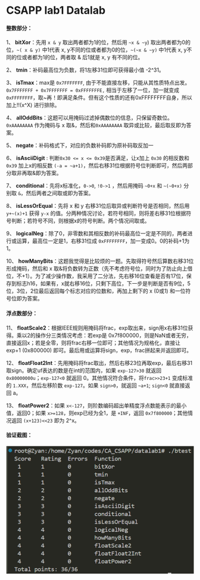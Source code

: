 # **CSAPP lab1 Datalab**

#### **整数部分**：

1、 **bitXor**：先用 `x & y` 取出两者都为1的位，然后用 `~x & ~y`) 取出两者都为0的位，`~( x & y)` 中1代表 x, y不同的位或者都为0的位，`~(~x & ~y)` 中1代表 x, y不同的位或者都为1的位，两者取 & 后1就是 x, y 有不同的位。

2、 **tmin**：补码最高位为负数，将1左移31位即可获得最小值 -2^31。

3、 **isTmax**：max是 `0x7FFFFFFF`, 由于不能直接左移，只能从其性质特点出发。`0x7FFFFFFF + 0x7FFFFFFF = 0xFFFFFFFE,` 相当于左移了一位，加一就变成 `0xFFFFFFFF`，取~再！即满足条件。但有这个性质的还有0xFFFFFFFF自身，所以加上!!(x^X) 进行排除。

4、 **allOddBits**：这题可以用掩码过滤掉偶数位的信息，只保留奇数位。`0xAAAAAAAA` 作为掩码与 x 取&，然后和`0xAAAAAAAA` 取异或比较，最后取反即为答案。

5、 **negate**：补码格式下，对应的负数补码即为原补码取反加一

6、 **isAsciiDigit** : 判断`0x30 <= x <= 0x39`是否满足，让x加上 `0x30` 的相反数和 `0x39` 加上x的相反数 `(-a = ~a+1)`，然后右移31位根据符号位判断即可，然后两部分取非再取&即为答案。

7、 **conditional**：先将x标准化，`0->0`, `!0->1` ，然后用掩码 `~0+x` 和 `~(~0+x)` 分别取 `&`，然后两者之间取或即为答案。

8、 **isLessOrEqual**：先将 x 和 y 右移31位后取异或判断符号是否相同，然后用 `y+~(x)+1` 获得 `y-x` 的值。分两种情况讨论，若符号相同，则将差右移31位根据符号判断；若符号不同，则根据x的符号判断。两个情况间取或。

9、 **logicalNeg**：除了0，非零数和其相反数的补码最高位一定是不同的，两者进行或运算，最高位一定是1，右移31位成 `0xFFFFFFFF`，加一变成0。0的补码+1为1。

10、    **howManyBits**：这题我觉得是比较烦的一题。先取得符号然后算数右移31位形成掩码，然后和 x 取&将负数转为正数（先不考虑符号位，同时为了防止向上借位，不+1）。为了减少操作数，我采用了二分法，先右移16位查看是否有17位，保存到标志h16，如果有，x就右移16位，只剩下高位，下一步是判断是否有9位，5位，3位，2位最后返回每个标志对应的位数和，再加上剩下的 x (0或1) 和一位符号位即为答案。

#### **浮点数部分：**

11、    **floatScale2**：根据IEEE规则用掩码将frac，exp取出来，sign用x右移31位获得。乘以2的操作分三类情况考虑：若exp是 0x7f800000，则是NaN或者无穷，直接返回x；若是全零，则将frac右移一位即可；其他情况为规格化，直接让exp+1 (0x800000) 即可。最后用或运算将sign，exp，frac拼起来并返回即可。

12、    **floatFloat2Int**：先用掩码将frac取出，然后右移23位再取exp，最后右移31取sign。确定uf表达的数是在int的范围内，如果 `exp-127>30` 就返回 `0x80000000u`；`exp-127<0` 就返回 0。其他情况符合条件，将`frac>>23+1` 变成标准的 `1.XXX`，然后左移阶数 `exp-127`。如果 `sign>0`，就返回 `~a+1`; `sign<0` 就直接返回 a。

13、    **floatPower2**：如果 `x<-127`，则阶数编码超出单精度浮点数能表示的最小值，返回0；如果 `x>=128`，则exp已经为全1，是 `+INF`，返回 `0x7f800000`；其他情况返回 `(x+123)<<23` 即为 2^x。



#### **验证截图：**

![lab1_result](./lab1_result.png)

 

 
